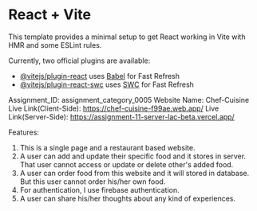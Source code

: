 # React + Vite

This template provides a minimal setup to get React working in Vite with HMR and some ESLint rules.

Currently, two official plugins are available:

- [@vitejs/plugin-react](https://github.com/vitejs/vite-plugin-react/blob/main/packages/plugin-react/README.md) uses [Babel](https://babeljs.io/) for Fast Refresh
- [@vitejs/plugin-react-swc](https://github.com/vitejs/vite-plugin-react-swc) uses [SWC](https://swc.rs/) for Fast Refresh

Assignment_ID: assignment_category_0005
Website Name: Chef-Cuisine
Live Link(Client-Side): https://chef-cuisine-f99ae.web.app/
Live Link(Server-Side): https://assignment-11-server-lac-beta.vercel.app/

Features: 
1. This is a single page and a restaurant based website.
2. A user can add and update their specific food and it stores in server. That user cannot access or update or delete other's added food.
3. A user can order food from this website and it will stored in database. But this user cannot order his/her own food.
4. For authentication, I use firebase authentication.
5. A user can share his/her thoughts about any kind of experiences.
